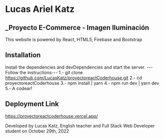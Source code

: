 # Lucas Ariel Katz 
## _Proyecto E-Commerce - Imagen Iluminación
This website is powered by React, HTML5, Firebase and Bootstrap 

## Installation
Install the dependencies and devDependencies and start the server.
---Follow the instructions--- 
1.- git clone https://github.com/LucasKatz/proyectoreactCoderhouse.git 
2.- cd proyectoreactCoderhouse
3.- npm install | yarn 
4.- npm run dev | yarn dev 
5.- A codear!

## Deployment Link
 https://proyectoreactcoderhouse.vercel.app/
 
 Developed by Lucas Katz, English teacher and Full Stack Web Developer student on October 29th, 2022 
